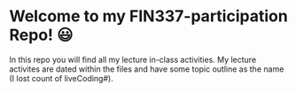 # Welcome to my FIN337-participation Repo! :smiley: 

In this repo you will find all my lecture in-class activities. My lecture activites are dated within the files and have some topic outline as the name (I lost count of liveCoding#).
